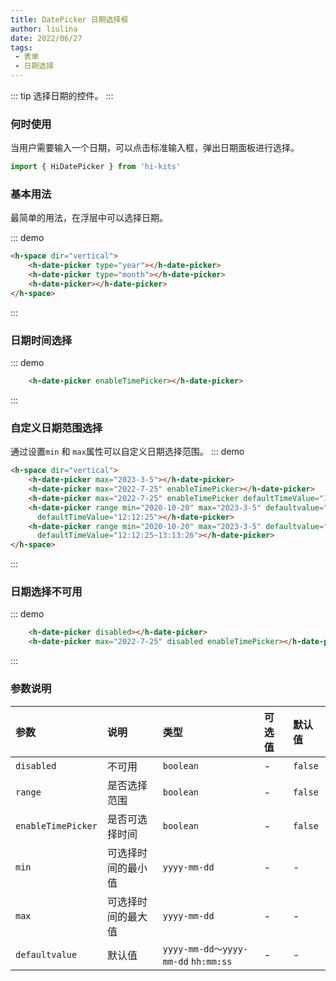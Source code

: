 ```yaml
---
title: DatePicker 日期选择框
author: liulina
date: 2022/06/27
tags:
 - 表单
 - 日期选择
---
```

::: tip
选择日期的控件。
:::
### 何时使用
当用户需要输入一个日期，可以点击标准输入框，弹出日期面板进行选择。

```ts
import { HiDatePicker } from 'hi-kits'
```

### 基本用法

最简单的用法，在浮层中可以选择日期。

::: demo
```html
<h-space dir="vertical">
    <h-date-picker type="year"></h-date-picker>
    <h-date-picker type="month"></h-date-picker>
    <h-date-picker></h-date-picker>
</h-space>

```
:::

### 日期时间选择

::: demo
```html
    <h-date-picker enableTimePicker></h-date-picker>

```
:::
### 自定义日期范围选择
通过设置`min` 和 `max`属性可以自定义日期选择范围。
::: demo
```html
<h-space dir="vertical">
    <h-date-picker max="2023-3-5"></h-date-picker>
    <h-date-picker max="2022-7-25" enableTimePicker></h-date-picker>
    <h-date-picker max="2022-7-25" enableTimePicker defaultTimeValue="12:12:25"></h-date-picker>
    <h-date-picker range min="2020-10-20" max="2023-3-5" defaultvalue="2020-10-01~2020-12-25"
      defaultTimeValue="12:12:25"></h-date-picker>
    <h-date-picker range min="2020-10-20" max="2023-3-5" defaultvalue="2020-10-01~2020-12-25" enableTimePicker
      defaultTimeValue="12:12:25~13:13:26"></h-date-picker>
</h-space>

```
:::
### 日期选择不可用

::: demo
```html
    <h-date-picker disabled></h-date-picker>
    <h-date-picker max="2022-7-25" disabled enableTimePicker></h-date-picker>

```
:::
### 参数说明

|参数|说明|类型|可选值|默认值
|:--|:--|:--|:-----|:---
|`disabled`|不可用|`boolean`|-|`false`
|`range`|是否选择范围|`boolean`|-|`false`
|`enableTimePicker`|是否可选择时间|`boolean`|-|`false`
|`min`|可选择时间的最小值|`yyyy-mm-dd`|-|-
|`max`|可选择时间的最大值|`yyyy-mm-dd`|-|-
|`defaultvalue`|默认值|`yyyy-mm-dd～yyyy-mm-dd`  `hh:mm:ss` |-|-

